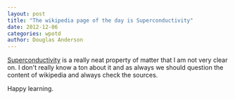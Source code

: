 ```yaml
---
layout: post
title: "The wikipedia page of the day is Superconductivity"
date: 2012-12-06
categories: wpotd
author: Douglas Anderson
---
```


[Superconductivity](http://en.wikipedia.org/wiki/Superconductivity) is a really
neat property of matter that I am not very clear on. I don't really know a ton
about it and as always we should question the content of wikipedia and always
check the sources.

Happy learning.
